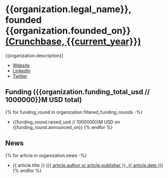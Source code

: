 # {{organization.legal_name}}, founded {{organization.founded_on}} [(Crunchbase, {{current_year}})]({{organization.url}})
{{organization.description}}

- [Website]({{organization.website}})
- [LinkedIn]({{organization.linkedin}})
- [Twitter]({{organization.twitter}})

## Funding ({{organization.funding_total_usd // 1000000}}M USD total)

{% for funding_round in organization.filtered_funding_rounds -%}
- {{funding_round.raised_usd // 1000000}}M USD on {{funding_round.announced_on}}
{% endfor %}

## News

{% for article in organization.news -%}
- {{ article.title }} ([{{ article.author or article.publisher }}, {{ article.date }}]({{article.url}}))
{% endfor %}